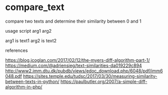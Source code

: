 # compare_text
compare two texts and determine their similarity between 0 and 1

usage script arg1 arg2

arg1 is text1 arg2 is text2

references

https://blog.jcoglan.com/2017/02/12/the-myers-diff-algorithm-part-1/
https://medium.com/@adriensieg/text-similarities-da019229c894
http://www2.imm.dtu.dk/pubdb/views/edoc_download.php/6048/pdf/imm6048.pdf
https://sites.temple.edu/tudsc/2017/03/30/measuring-similarity-between-texts-in-python/
https://paulbutler.org/2007/a-simple-diff-algorithm-in-php/